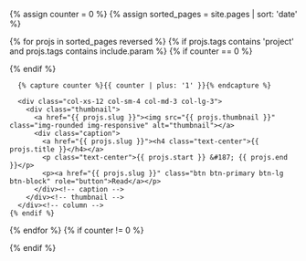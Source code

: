 {% assign counter = 0 %}
{% assign sorted_pages = site.pages | sort: 'date' %}

{% for projs in sorted_pages reversed %}
    {% if projs.tags contains 'project' and projs.tags contains include.param %}
      {% if counter == 0 %}
        <div class="row">
      {% endif %}

      {% capture counter %}{{ counter | plus: '1' }}{% endcapture %}

      <div class="col-xs-12 col-sm-4 col-md-3 col-lg-3">
        <div class="thumbnail">
          <a href="{{ projs.slug }}"><img src="{{ projs.thumbnail }}" class="img-rounded img-responsive" alt="thumbnail"></a>
          <div class="caption">
            <a href="{{ projs.slug }}"><h4 class="text-center">{{ projs.title }}</h4></a>
            <p class="text-center">{{ projs.start }} &#187; {{ projs.end }}</p>
            <p><a href="{{ projs.slug }}" class="btn btn-primary btn-lg btn-block" role="button">Read</a></p>
          </div><!-- caption -->
        </div><!-- thumbnail -->
      </div><!-- column -->
    {% endif %}
{% endfor %}
{% if counter != 0 %}
    </div><!-- row -->
{% endif %}
